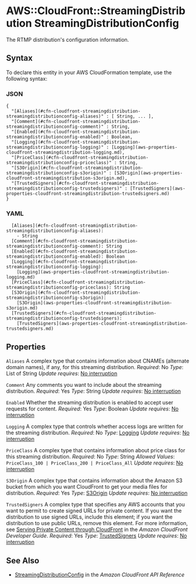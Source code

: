 # AWS::CloudFront::StreamingDistribution StreamingDistributionConfig<a name="aws-properties-cloudfront-streamingdistribution-streamingdistributionconfig"></a>

The RTMP distribution's configuration information\.

## Syntax<a name="aws-properties-cloudfront-streamingdistribution-streamingdistributionconfig-syntax"></a>

To declare this entity in your AWS CloudFormation template, use the following syntax:

### JSON<a name="aws-properties-cloudfront-streamingdistribution-streamingdistributionconfig-syntax.json"></a>

```
{
  "[Aliases](#cfn-cloudfront-streamingdistribution-streamingdistributionconfig-aliases)" : [ String, ... ],
  "[Comment](#cfn-cloudfront-streamingdistribution-streamingdistributionconfig-comment)" : String,
  "[Enabled](#cfn-cloudfront-streamingdistribution-streamingdistributionconfig-enabled)" : Boolean,
  "[Logging](#cfn-cloudfront-streamingdistribution-streamingdistributionconfig-logging)" : [Logging](aws-properties-cloudfront-streamingdistribution-logging.md),
  "[PriceClass](#cfn-cloudfront-streamingdistribution-streamingdistributionconfig-priceclass)" : String,
  "[S3Origin](#cfn-cloudfront-streamingdistribution-streamingdistributionconfig-s3origin)" : [S3Origin](aws-properties-cloudfront-streamingdistribution-s3origin.md),
  "[TrustedSigners](#cfn-cloudfront-streamingdistribution-streamingdistributionconfig-trustedsigners)" : [TrustedSigners](aws-properties-cloudfront-streamingdistribution-trustedsigners.md)
}
```

### YAML<a name="aws-properties-cloudfront-streamingdistribution-streamingdistributionconfig-syntax.yaml"></a>

```
  [Aliases](#cfn-cloudfront-streamingdistribution-streamingdistributionconfig-aliases):
    - String
  [Comment](#cfn-cloudfront-streamingdistribution-streamingdistributionconfig-comment): String
  [Enabled](#cfn-cloudfront-streamingdistribution-streamingdistributionconfig-enabled): Boolean
  [Logging](#cfn-cloudfront-streamingdistribution-streamingdistributionconfig-logging):
    [Logging](aws-properties-cloudfront-streamingdistribution-logging.md)
  [PriceClass](#cfn-cloudfront-streamingdistribution-streamingdistributionconfig-priceclass): String
  [S3Origin](#cfn-cloudfront-streamingdistribution-streamingdistributionconfig-s3origin):
    [S3Origin](aws-properties-cloudfront-streamingdistribution-s3origin.md)
  [TrustedSigners](#cfn-cloudfront-streamingdistribution-streamingdistributionconfig-trustedsigners):
    [TrustedSigners](aws-properties-cloudfront-streamingdistribution-trustedsigners.md)
```

## Properties<a name="aws-properties-cloudfront-streamingdistribution-streamingdistributionconfig-properties"></a>

`Aliases`  <a name="cfn-cloudfront-streamingdistribution-streamingdistributionconfig-aliases"></a>
A complex type that contains information about CNAMEs \(alternate domain names\), if any, for this streaming distribution\.
*Required*: No
*Type*: List of String
*Update requires*: [No interruption](https://docs.aws.amazon.com/AWSCloudFormation/latest/UserGuide/using-cfn-updating-stacks-update-behaviors.html#update-no-interrupt)

`Comment`  <a name="cfn-cloudfront-streamingdistribution-streamingdistributionconfig-comment"></a>
Any comments you want to include about the streaming distribution\.
*Required*: Yes
*Type*: String
*Update requires*: [No interruption](https://docs.aws.amazon.com/AWSCloudFormation/latest/UserGuide/using-cfn-updating-stacks-update-behaviors.html#update-no-interrupt)

`Enabled`  <a name="cfn-cloudfront-streamingdistribution-streamingdistributionconfig-enabled"></a>
Whether the streaming distribution is enabled to accept user requests for content\.
*Required*: Yes
*Type*: Boolean
*Update requires*: [No interruption](https://docs.aws.amazon.com/AWSCloudFormation/latest/UserGuide/using-cfn-updating-stacks-update-behaviors.html#update-no-interrupt)

`Logging`  <a name="cfn-cloudfront-streamingdistribution-streamingdistributionconfig-logging"></a>
A complex type that controls whether access logs are written for the streaming distribution\.
*Required*: No
*Type*: [Logging](aws-properties-cloudfront-streamingdistribution-logging.md)
*Update requires*: [No interruption](https://docs.aws.amazon.com/AWSCloudFormation/latest/UserGuide/using-cfn-updating-stacks-update-behaviors.html#update-no-interrupt)

`PriceClass`  <a name="cfn-cloudfront-streamingdistribution-streamingdistributionconfig-priceclass"></a>
A complex type that contains information about price class for this streaming distribution\.
*Required*: No
*Type*: String
*Allowed Values*: `PriceClass_100 | PriceClass_200 | PriceClass_All`
*Update requires*: [No interruption](https://docs.aws.amazon.com/AWSCloudFormation/latest/UserGuide/using-cfn-updating-stacks-update-behaviors.html#update-no-interrupt)

`S3Origin`  <a name="cfn-cloudfront-streamingdistribution-streamingdistributionconfig-s3origin"></a>
A complex type that contains information about the Amazon S3 bucket from which you want CloudFront to get your media files for distribution\.
*Required*: Yes
*Type*: [S3Origin](aws-properties-cloudfront-streamingdistribution-s3origin.md)
*Update requires*: [No interruption](https://docs.aws.amazon.com/AWSCloudFormation/latest/UserGuide/using-cfn-updating-stacks-update-behaviors.html#update-no-interrupt)

`TrustedSigners`  <a name="cfn-cloudfront-streamingdistribution-streamingdistributionconfig-trustedsigners"></a>
A complex type that specifies any AWS accounts that you want to permit to create signed URLs for private content\. If you want the distribution to use signed URLs, include this element; if you want the distribution to use public URLs, remove this element\. For more information, see [Serving Private Content through CloudFront](https://docs.aws.amazon.com/AmazonCloudFront/latest/DeveloperGuide/PrivateContent.html) in the *Amazon CloudFront Developer Guide*\.
*Required*: Yes
*Type*: [TrustedSigners](aws-properties-cloudfront-streamingdistribution-trustedsigners.md)
*Update requires*: [No interruption](https://docs.aws.amazon.com/AWSCloudFormation/latest/UserGuide/using-cfn-updating-stacks-update-behaviors.html#update-no-interrupt)

## See Also<a name="aws-properties-cloudfront-streamingdistribution-streamingdistributionconfig--seealso"></a>
+  [StreamingDistributionConfig](https://docs.aws.amazon.com/cloudfront/latest/APIReference/API_StreamingDistributionConfig.html) in the *Amazon CloudFront API Reference*
